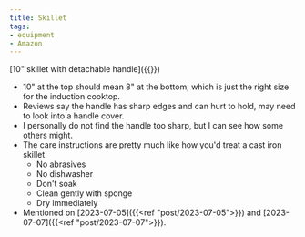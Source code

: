 ```yaml
---
title: Skillet
tags:
- equipment
- Amazon
---
```

[10" skillet with detachable handle]({{<amazon B0BY9VT4F2>}})
- 10" at the top should mean 8" at the bottom, which is just the right size for the induction cooktop.
- Reviews say the handle has sharp edges and can hurt to hold, may need to look into a handle cover.
- I personally do not find the handle too sharp, but I can see how some others might.
- The care instructions are pretty much like how you'd treat a cast iron skillet
    - No abrasives
    - No dishwasher
    - Don't soak
    - Clean gently with sponge
    - Dry immediately
- Mentioned on [2023-07-05]({{<ref "post/2023-07-05">}}) and [2023-07-07]({{<ref "post/2023-07-07">}}).